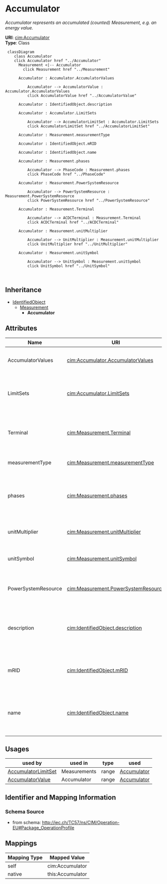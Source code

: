 # Accumulator


_Accumulator represents an accumulated (counted) Measurement, e.g. an energy value._





**URI**: [cim:Accumulator](http://iec.ch/TC57/CIM100#Accumulator)<br />
**Type**: Class




```mermaid
 classDiagram
    class Accumulator
    click Accumulator href "../Accumulator"
      Measurement <|-- Accumulator
        click Measurement href "../Measurement"
      
      Accumulator : Accumulator.AccumulatorValues
        
          Accumulator --> AccumulatorValue : Accumulator.AccumulatorValues
          click AccumulatorValue href "../AccumulatorValue"
        
      Accumulator : IdentifiedObject.description
        
      Accumulator : Accumulator.LimitSets
        
          Accumulator --> AccumulatorLimitSet : Accumulator.LimitSets
          click AccumulatorLimitSet href "../AccumulatorLimitSet"
        
      Accumulator : Measurement.measurementType
        
      Accumulator : IdentifiedObject.mRID
        
      Accumulator : IdentifiedObject.name
        
      Accumulator : Measurement.phases
        
          Accumulator --> PhaseCode : Measurement.phases
          click PhaseCode href "../PhaseCode"
        
      Accumulator : Measurement.PowerSystemResource
        
          Accumulator --> PowerSystemResource : Measurement.PowerSystemResource
          click PowerSystemResource href "../PowerSystemResource"
        
      Accumulator : Measurement.Terminal
        
          Accumulator --> ACDCTerminal : Measurement.Terminal
          click ACDCTerminal href "../ACDCTerminal"
        
      Accumulator : Measurement.unitMultiplier
        
          Accumulator --> UnitMultiplier : Measurement.unitMultiplier
          click UnitMultiplier href "../UnitMultiplier"
        
      Accumulator : Measurement.unitSymbol
        
          Accumulator --> UnitSymbol : Measurement.unitSymbol
          click UnitSymbol href "../UnitSymbol"
        
      
```





## Inheritance
* [IdentifiedObject](IdentifiedObject.md)
    * [Measurement](Measurement.md)
        * **Accumulator**



## Attributes


| Name | URI | Cardinality and Range | Description | Inheritance |
| ---  | --- | --- | --- | --- |
| AccumulatorValues | [cim:Accumulator.AccumulatorValues](http://iec.ch/TC57/CIM100#Accumulator.AccumulatorValues) | * <br />  [AccumulatorValue](AccumulatorValue.md)  | The values connected to this measurement | direct |
| LimitSets | [cim:Accumulator.LimitSets](http://iec.ch/TC57/CIM100#Accumulator.LimitSets) | * <br />  [AccumulatorLimitSet](AccumulatorLimitSet.md)  | A measurement may have zero or more limit ranges defined for it | direct |
| Terminal | [cim:Measurement.Terminal](http://iec.ch/TC57/CIM100#Measurement.Terminal) | 0..1 <br />  [ACDCTerminal](ACDCTerminal.md)  | One or more measurements may be associated with a terminal in the network | [Measurement](Measurement.md) |
| measurementType | [cim:Measurement.measurementType](http://iec.ch/TC57/CIM100#Measurement.measurementType) | 1 <br />  string  | Specifies the type of measurement | [Measurement](Measurement.md) |
| phases | [cim:Measurement.phases](http://iec.ch/TC57/CIM100#Measurement.phases) | 0..1 <br />  [PhaseCode](PhaseCode.md)  | Indicates to which phases the measurement applies and avoids the need to use ... | [Measurement](Measurement.md) |
| unitMultiplier | [cim:Measurement.unitMultiplier](http://iec.ch/TC57/CIM100#Measurement.unitMultiplier) | 1 <br />  [UnitMultiplier](UnitMultiplier.md)  | The unit multiplier of the measured quantity | [Measurement](Measurement.md) |
| unitSymbol | [cim:Measurement.unitSymbol](http://iec.ch/TC57/CIM100#Measurement.unitSymbol) | 1 <br />  [UnitSymbol](UnitSymbol.md)  | The unit of measure of the measured quantity | [Measurement](Measurement.md) |
| PowerSystemResource | [cim:Measurement.PowerSystemResource](http://iec.ch/TC57/CIM100#Measurement.PowerSystemResource) | 1 <br />  [PowerSystemResource](PowerSystemResource.md)  | The power system resource that contains the measurement | [Measurement](Measurement.md) |
| description | [cim:IdentifiedObject.description](http://iec.ch/TC57/CIM100#IdentifiedObject.description) | 0..1 <br />  string  | The description is a free human readable text describing or naming the object | [IdentifiedObject](IdentifiedObject.md) |
| mRID | [cim:IdentifiedObject.mRID](http://iec.ch/TC57/CIM100#IdentifiedObject.mRID) | 1 <br />  string  | Master resource identifier issued by a model authority | [IdentifiedObject](IdentifiedObject.md) |
| name | [cim:IdentifiedObject.name](http://iec.ch/TC57/CIM100#IdentifiedObject.name) | 1 <br />  string  | The name is any free human readable and possibly non unique text naming the o... | [IdentifiedObject](IdentifiedObject.md) |





## Usages

| used by | used in | type | used |
| ---  | --- | --- | --- |
| [AccumulatorLimitSet](AccumulatorLimitSet.md) | Measurements | range | [Accumulator](Accumulator.md) |
| [AccumulatorValue](AccumulatorValue.md) | Accumulator | range | [Accumulator](Accumulator.md) |






## Identifier and Mapping Information







### Schema Source


* from schema: http://iec.ch/TC57/ns/CIM/Operation-EU#Package_OperationProfile





## Mappings

| Mapping Type | Mapped Value |
| ---  | ---  |
| self | cim:Accumulator |
| native | this:Accumulator |




